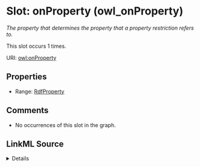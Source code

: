 

# Slot: onProperty (owl_onProperty)


_The property that determines the property that a property restriction refers to._






This slot occurs 1 times.


URI: [owl:onProperty](http://www.w3.org/2002/07/owl#onProperty)



<!-- no inheritance hierarchy -->








## Properties

* Range: [RdfProperty](../classes/RdfProperty.md)





## Comments

* No occurrences of this slot in the graph.



## LinkML Source

<details>

```yaml
name: owl_onProperty
description: The property that determines the property that a property restriction
  refers to.
title: onProperty
comments:
- No occurrences of this slot in the graph.
from_schema: okns:owl-rdf-rdfs
source: http://www.w3.org/2002/07/owl#
domain: owl_Restriction
slot_uri: owl:onProperty
range: rdf_Property

```
</details>